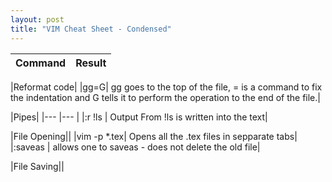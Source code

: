 ```yaml
---
layout: post
title: "VIM Cheat Sheet - Condensed"
---
```

|Command|Result|
|---    |---    |

|Reformat code|
|gg=G| gg goes to the top of the file, = is a command to fix the indentation and G tells it to perform the operation to the end of the file.|

|Pipes|
|---    |---    |
|:r !ls |    Output From !ls is written into the text|

|File Opening||
|vim -p *.tex|  Opens all the .tex files in sepparate tabs|
|:saveas | allows one to saveas - does not delete the old file|

|File Saving||
